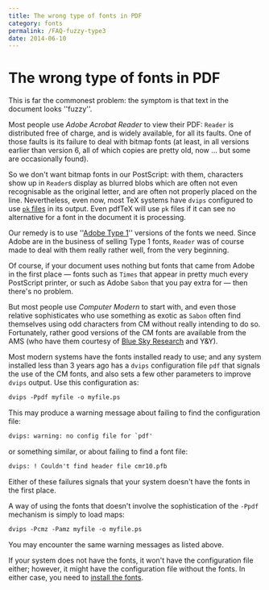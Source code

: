 ```yaml
---
title: The wrong type of fonts in PDF
category: fonts
permalink: /FAQ-fuzzy-type3
date: 2014-06-10
---
```


# The wrong type of fonts in PDF

This is far the commonest problem: the symptom is that text in the
document looks ''fuzzy''.

Most people use _Adobe Acrobat Reader_
to view their PDF: `Reader` is distributed free of
charge, and is widely available, for all its faults.  One of those
faults is its failure to deal with bitmap fonts (at least, in all
versions earlier than version&nbsp;6, all of which copies are pretty old,
now&nbsp;&hellip; but some are occasionally found).

So we don't want bitmap fonts in our PostScript: with them, characters show
up in `Reader`s display as blurred blobs which are often not
even recognisable as the original letter, and are often not properly placed
on the line.  Nevertheless, even now, most TeX systems have
`dvips` configured to use
[`pk` files](/FAQ-pk) in its output.  Even
pdfTeX will use `pk` files if it can see no alternative for
a font in the document it is processing.

Our remedy is to use
''[Adobe Type&nbsp;1](/FAQ-adobetypen)''
versions of the fonts we need.  Since Adobe are in the
business of selling Type&nbsp;1 fonts, `Reader` was of course made
to deal with them really rather well, from the very beginning.

Of course, if your document uses nothing but fonts that came from
Adobe in the first place&nbsp;&mdash; fonts such as `Times` that
appear in pretty much every PostScript printer, or such as Adobe
`Sabon` that you pay extra for&nbsp;&mdash; then there's no problem.

But most people use _Computer Modern_ to start
with, and even those relative sophisticates who use something as
exotic as `Sabon` often find themselves using odd characters
from CM without really intending to do so.  Fortunately, rather
good versions of the CM fonts are available from the AMS
(who have them courtesy of 
[Blue Sky Research](/FAQ-commercial) and Y&Y).

Most modern systems have the fonts installed ready to use; and any
system installed less than 3&nbsp;years ago has a `dvips`
configuration file `pdf` that signals the use of the
CM fonts, and also sets a few other parameters to improve
`dvips` output.  Use this configuration as:
```latex
dvips -Ppdf myfile -o myfile.ps
```
This may produce a warning message about failing to find the
configuration file:
```latex
dvips: warning: no config file for `pdf'
```
or something similar, or about failing to find a font file:
```latex
dvips: ! Couldn't find header file cmr10.pfb
```
Either of these failures signals that your
system doesn't have the fonts in the first place.

A way of using the fonts that doesn't involve the sophistication of
the `-Ppdf` mechanism is simply to load maps:
```latex
dvips -Pcmz -Pamz myfile -o myfile.ps
```
You may encounter the same warning messages as listed above.

If your system does not have the fonts, it won't have the
configuration file either; however, it might have the configuration
file without the fonts.  In either case, you need to
[install the fonts](/FAQ-inst1cm).

